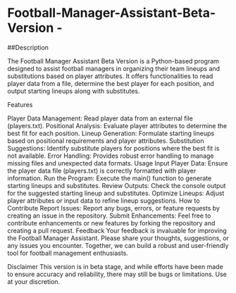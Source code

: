 # Football-Manager-Assistant-Beta-Version -

##Description

The Football Manager Assistant Beta Version is a Python-based program designed to assist football managers in organizing their team lineups and substitutions based on player attributes. It offers functionalities to read player data from a file, determine the best player for each position, and output starting lineups along with substitutes.

Features

Player Data Management: Read player data from an external file (players.txt).
Positional Analysis: Evaluate player attributes to determine the best fit for each position.
Lineup Generation: Formulate starting lineups based on positional requirements and player attributes.
Substitution Suggestions: Identify substitute players for positions where the best fit is not available.
Error Handling: Provides robust error handling to manage missing files and unexpected data formats.
Usage
Input Player Data: Ensure the player data file (players.txt) is correctly formatted with player information.
Run the Program: Execute the main() function to generate starting lineups and substitutes.
Review Outputs: Check the console output for the suggested starting lineup and substitutes.
Optimize Lineups: Adjust player attributes or input data to refine lineup suggestions.
How to Contribute
Report Issues: Report any bugs, errors, or feature requests by creating an issue in the repository.
Submit Enhancements: Feel free to contribute enhancements or new features by forking the repository and creating a pull request.
Feedback
Your feedback is invaluable for improving the Football Manager Assistant. Please share your thoughts, suggestions, or any issues you encounter. Together, we can build a robust and user-friendly tool for football management enthusiasts.

Disclaimer
This version is in beta stage, and while efforts have been made to ensure accuracy and reliability, there may still be bugs or limitations. Use at your discretion.
